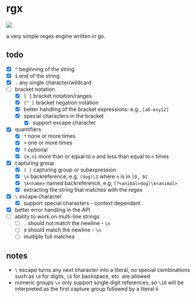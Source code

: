 # rgx

![](https://github.com/rhaeguard/rgx/actions/workflows/go.yml/badge.svg)

a very simple regex engine written in go.

## todo

- [x] `^` beginning of the string
- [x] `$` end of the string
- [x] `.` any single character/wildcard
- [ ] bracket notation
  - [x] `[ ]` bracket notation/ranges
  - [x] `[^ ]` bracket negation notation
  - [x] better handling of the bracket expressions: e.g., `[ab-exy12]`
  - [x] special characters in the bracket
    - [x] support escape character
- [x] quantifiers
  - [x] `*` none or more times
  - [x] `+` one or more times
  - [x] `?` optional
  - [x] `{m,n}` more than or equal to `m` and less than equal to `n` times
- [x] capturing group
  - [x] `( )` capturing group or subexpression
  - [x] `\n` backreference, e.g, `(dog)\1` where `n` is in `[0, 9]`
  - [x] `\k<name>` named backreference, e.g, `(?<animal>dog)\k<animal>`
  - [x] extracting the string that matches with the regex
- [x] `\` escape character
  - [x] support special characters - context dependant
- [x] better error handling in the API
- [ ] ability to work on multi-line strings
  - [ ] `.` should not match the newline - `\n`
  - [ ] `$` should match the newline - `\n`
  - [ ] multiple full matches

## notes

- `\` escape turns any next character into a literal, no special combinations such as `\d` for digits, `\b` for backspace, etc. are allowed
- numeric groups `\n` only support single digit references, so `\10` will be interpreted as the first capture group followed by a literal `0`